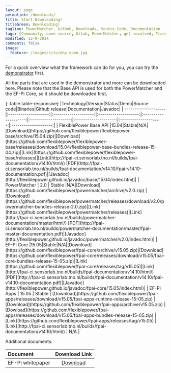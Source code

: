```yaml
---
layout: page
permalink: /downloads/
title: Start Downloading!
titleGreen: Downloading!
tagline: PowerMatcher, Github, Downloads, Source Code, Documentation 
tags: [Community, open source, Gitub, PowerMatcher, get involved, Transactive Energy]
modified: 12-9-2014
comments: false
image:
  feature: /images/site/why_open.jpg
---
```


For a quick overview what the framework can do for you, you can try the [demonstrator](https://github.com/flexiblepower/fpai-apps/releases/download/v15.05/fpai-apps-runtime-release-15-05.zip) first.

All the parts that are used in the demonstrator and more can be downloaded here. Please note that the Base API is used for both the PowerMatcher and the EF-Pi Core, so it should be downloaded first.

<div class="table-responsive" markdown="1">{:.table.table-responsive}
|Technology|Version|Status|Demo|Source code|Binaries|Github release|Documentation|Javadoc| 
|:--------------------|:--------------------:|:--------------------:|:--------------------:|:--------------------:|:--------------------:|:--------------------:|:--------------------:|:--------------------:|
| FlexiblePower Base API |15.04|Stable|N/A|[Download](https://github.com/flexiblepower/flexiblepower-base/archive/15.04.zip)|[Download](https://github.com/flexiblepower/flexiblepower-base/releases/download/15.04/flexiblepower-base-bundles-release-15-04.zip)|[Link](https://github.com/flexiblepower/flexiblepower-base/releases)|[Link](http://fpai-ci.sensorlab.tno.nl/builds/fpai-documentation/v14.10/html/) [PDF](http://fpai-ci.sensorlab.tno.nl/builds/fpai-documentation/v14.10/fpai-v14.10-documentation.pdf)|[Javadoc](http://flexiblepower.github.io/javadoc/base/15.04/index.html)|
| PowerMatcher | 2.0 | Stable |N/A|[Download](https://github.com/flexiblepower/powermatcher/archive/v2.0.zip) |[Download](https://github.com/flexiblepower/powermatcher/releases/download/v2.0/powermatcher-bundles-release-2.0.zip)|[Link](https://github.com/flexiblepower/powermatcher/releases)|[Link](http://fpai-ci.sensorlab.tno.nl/builds/powermatcher-documentation/master/html/) [PDF](http://fpai-ci.sensorlab.tno.nl/builds/powermatcher-documentation/master/fpai-master-documentation.pdf)|[Javadoc](http://flexiblepower.github.io/javadoc/powermatcher/v2.0/index.html)| 
| EF-Pi Core |15.05|Stable|N/A|[Download](https://github.com/flexiblepower/fpai-core/archive/v15.05.zip)|[Download](https://github.com/flexiblepower/fpai-core/releases/download/v15.05/fpai-core-bundles-release-15-05.zip)|[Link](https://github.com/flexiblepower/fpai-core/releases/tag/v15.05)|[Link](http://fpai-ci.sensorlab.tno.nl/builds/fpai-documentation/v14.10/html/) [PDF](http://fpai-ci.sensorlab.tno.nl/builds/fpai-documentation/v14.10/fpai-v14.10-documentation.pdf)|[Javadoc](http://flexiblepower.github.io/javadoc/fpai-core/15.05/index.html)|
| EF-Pi Apps | 15.05 | Stable | [Download](https://github.com/flexiblepower/fpai-apps/releases/download/v15.05/fpai-apps-runtime-release-15-05.zip) | [Download](https://github.com/flexiblepower/fpai-apps/archive/v15.05.zip) | [Dowload](https://github.com/flexiblepower/fpai-apps/releases/download/v15.05/fpai-apps-bundles-release-15-05.zip) | [Link](https://github.com/flexiblepower/fpai-apps/releases/tag/v15.05) | [Link](http://fpai-ci.sensorlab.tno.nl/builds/fpai-documentation/v14.10/html/) | N/A |

Additional documents:

|Document|Download Link|
|:--------------|:--------------:|
|EF-Pi whitepaper|[Download](https://github.com/flexiblepower/flexiblepower.github.io/raw/master/download/Whitepaper%20EF-Pi%20final%20june%201st%202015%20version.pdf)|
